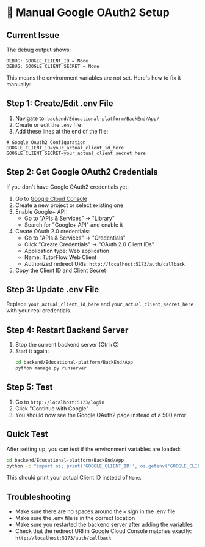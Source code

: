 # 🔧 Manual Google OAuth2 Setup

## Current Issue
The debug output shows:
```
DEBUG: GOOGLE_CLIENT_ID = None
DEBUG: GOOGLE_CLIENT_SECRET = None
```

This means the environment variables are not set. Here's how to fix it manually:

## Step 1: Create/Edit .env File

1. Navigate to: `backend/Educational-platform/BackEnd/App/`
2. Create or edit the `.env` file
3. Add these lines at the end of the file:

```env
# Google OAuth2 Configuration
GOOGLE_CLIENT_ID=your_actual_client_id_here
GOOGLE_CLIENT_SECRET=your_actual_client_secret_here
```

## Step 2: Get Google OAuth2 Credentials

If you don't have Google OAuth2 credentials yet:

1. Go to [Google Cloud Console](https://console.cloud.google.com/)
2. Create a new project or select existing one
3. Enable Google+ API:
   - Go to "APIs & Services" → "Library"
   - Search for "Google+ API" and enable it
4. Create OAuth 2.0 credentials:
   - Go to "APIs & Services" → "Credentials"
   - Click "Create Credentials" → "OAuth 2.0 Client IDs"
   - Application type: Web application
   - Name: TutorFlow Web Client
   - Authorized redirect URIs: `http://localhost:5173/auth/callback`
5. Copy the Client ID and Client Secret

## Step 3: Update .env File

Replace `your_actual_client_id_here` and `your_actual_client_secret_here` with your real credentials.

## Step 4: Restart Backend Server

1. Stop the current backend server (Ctrl+C)
2. Start it again:
   ```bash
   cd backend/Educational-platform/BackEnd/App
   python manage.py runserver
   ```

## Step 5: Test

1. Go to `http://localhost:5173/login`
2. Click "Continue with Google"
3. You should now see the Google OAuth2 page instead of a 500 error

## Quick Test

After setting up, you can test if the environment variables are loaded:

```bash
cd backend/Educational-platform/BackEnd/App
python -c "import os; print('GOOGLE_CLIENT_ID:', os.getenv('GOOGLE_CLIENT_ID'))"
```

This should print your actual Client ID instead of `None`.

## Troubleshooting

- Make sure there are no spaces around the `=` sign in the .env file
- Make sure the .env file is in the correct location
- Make sure you restarted the backend server after adding the variables
- Check that the redirect URI in Google Cloud Console matches exactly: `http://localhost:5173/auth/callback`

